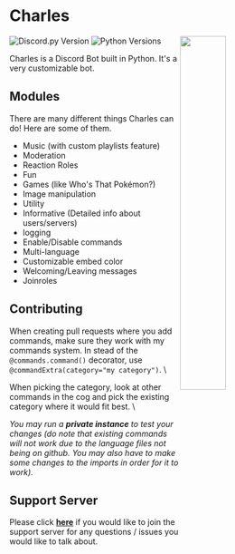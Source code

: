 # Charles

<img align="right" src="https://i.imgur.com/XzG1LMK.png" width="40%">

![Discord.py Version](https://img.shields.io/badge/discord.py-1.2.5-blue?style=flat-square)
![Python Versions](https://img.shields.io/badge/python-3.6%20%7C%203.7-blue?style=flat-square)

Charles is a Discord Bot built in Python. It's a very customizable bot.

## Modules

There are many different things Charles can do!
Here are some of them.

* Music (with custom playlists feature)
* Moderation
* Reaction Roles
* Fun
* Games (like Who's That Pokémon?)
* Image manipulation
* Utility
* Informative (Detailed info about users/servers)
* logging
* Enable/Disable commands
* Multi-language
* Customizable embed color
* Welcoming/Leaving messages
* Joinroles

## Contributing

When creating pull requests where you add commands, make sure they work with my commands system. In stead of the `@commands.command()` decorator, use `@commandExtra(category="my category")`. \

When picking the category, look at other commands in the cog and pick the existing category where it would fit best. \

*You may run a **private instance** to test your changes (do note that existing commands will not work due to the language files not being on github. You may also have to make some changes to the imports in order for it to work).*

## Support Server

Please click [**here**](https://discordapp.com/invite/wZSH7pz) if you would like to join the support server for any questions / issues you would like to talk about.

